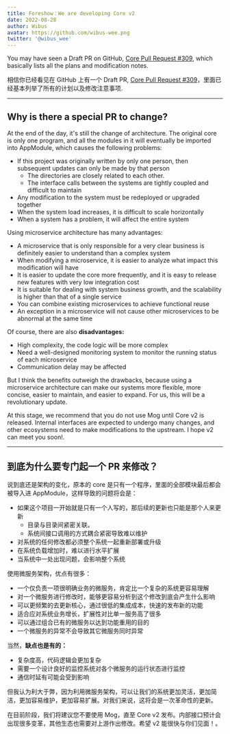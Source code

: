 ```yaml
---
title: Foreshow：We are developing Core v2
date: 2022-08-28
author: Wibus
avatar: https://github.com/wibus-wee.png
twitter: '@wibus_wee'
---
```


You may have seen a Draft PR on GitHub, [Core Pull Request #309](https://github.com/mogland/core/pull/309), which basically lists all the plans and modification notes.

相信你已经看见在 GitHub 上有一个 Draft PR, [Core Pull Request #309](https://github.com/mogland/core/pull/309)，里面已经基本列举了所有的计划以及修改注意事项.

---


## Why is there a special PR to change?

At the end of the day, it's still the change of architecture. The original core is only one program, and all the modules in it will eventually be imported into AppModule, which causes the following problems:

- If this project was originally written by only one person, then subsequent updates can only be made by that person
  - The directories are closely related to each other.
  - The interface calls between the systems are tightly coupled and difficult to maintain
- Any modification to the system must be redeployed or upgraded together
- When the system load increases, it is difficult to scale horizontally
- When a system has a problem, it will affect the entire system

Using microservice architecture has many advantages:

- A microservice that is only responsible for a very clear business is definitely easier to understand than a complex system
- When modifying a microservice, it is easier to analyze what impact this modification will have
- It is easier to update the core more frequently, and it is easy to release new features with very low integration cost
- It is suitable for dealing with system business growth, and the scalability is higher than that of a single service
- You can combine existing microservices to achieve functional reuse
- An exception in a microservice will not cause other microservices to be abnormal at the same time

Of course, there are also **disadvantages:**

- High complexity, the code logic will be more complex
- Need a well-designed monitoring system to monitor the running status of each microservice
- Communication delay may be affected

But I think the benefits outweigh the drawbacks, because using a microservice architecture can make our systems more flexible, more concise, easier to maintain, and easier to expand. For us, this will be a revolutionary update.

At this stage, we recommend that you do not use Mog until Core v2 is released. Internal interfaces are expected to undergo many changes, and other ecosystems need to make modifications to the upstream. I hope v2 can meet you soon!.

---

## 到底为什么要专门起一个 PR 来修改？

说到底还是架构的变化，原本的 core 是只有一个程序，里面的全部模块最后都会被导入进 AppModule，这样导致的问题将会是：

- 如果这个项目一开始就是只有一个人写的，那后续的更新也只能是那个人来更新
  - 目录与目录间紧密关联。
  - 系统间接口调用的方式耦合紧密导致难以维护
- 对系统的任何修改都必须整个系统一起重新部署或升级
- 在系统负载增加时，难以进行水平扩展
- 当系统中一处出现问题，会影响整个系统

使用微服务架构，优点有很多：

- 一个仅负责一项很明确业务的微服务，肯定比一个复杂的系统更容易理解
- 对一个微服务进行修改时，能够更容易分析到这个修改到底会产生什么影响
- 可以更频繁的去更新核心，通过很低的集成成本，快速的发布新的功能
- 适合应对系统业务增长，扩展性对比单一服务高了很多
- 可以通过组合已有的微服务以达到功能重用的目的
- 一个微服务的异常不会导致其它微服务同时异常

当然，**缺点也是有的：**

- 复杂度高，代码逻辑会更加复杂
- 需要一个设计良好的监控系统对各个微服务的运行状态进行监控
- 通信时延有可能会受到影响

但我认为利大于弊，因为利用微服务架构，可以让我们的系统更加灵活，更加简洁，更加容易维护，更加容易扩展。对我们来说，这将会是一次革命性的更新。

在目前阶段，我们将建议您不要使用 Mog，直至 Core v2 发布。内部接口预计会出现很多变革，其他生态也需要对上游作出修改。希望 v2 能很快与你们见面！。
